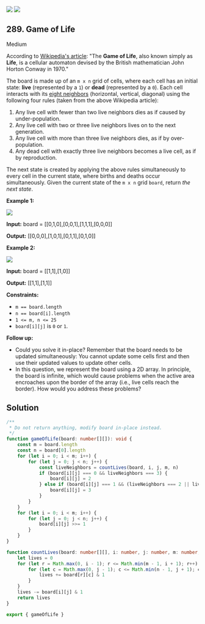 [![](https://img.shields.io/github/stars/LeetCode-Top-Interview-150/LeetCode-Top-Interview-150?label=Stars&style=flat-square)](https://github.com/LeetCode-Top-Interview-150/LeetCode-Top-Interview-150)
[![](https://img.shields.io/github/forks/LeetCode-Top-Interview-150/LeetCode-Top-Interview-150?label=Fork%20me%20on%20GitHub%20&style=flat-square)](https://github.com/LeetCode-Top-Interview-150/LeetCode-Top-Interview-150/fork)

## 289\. Game of Life

Medium

According to [Wikipedia's article](https://en.wikipedia.org/wiki/Conway%27s_Game_of_Life): "The **Game of Life**, also known simply as **Life**, is a cellular automaton devised by the British mathematician John Horton Conway in 1970."

The board is made up of an `m x n` grid of cells, where each cell has an initial state: **live** (represented by a `1`) or **dead** (represented by a `0`). Each cell interacts with its [eight neighbors](https://en.wikipedia.org/wiki/Moore_neighborhood) (horizontal, vertical, diagonal) using the following four rules (taken from the above Wikipedia article):

1.  Any live cell with fewer than two live neighbors dies as if caused by under-population.
2.  Any live cell with two or three live neighbors lives on to the next generation.
3.  Any live cell with more than three live neighbors dies, as if by over-population.
4.  Any dead cell with exactly three live neighbors becomes a live cell, as if by reproduction.

The next state is created by applying the above rules simultaneously to every cell in the current state, where births and deaths occur simultaneously. Given the current state of the `m x n` grid `board`, return _the next state_.

**Example 1:**

![](https://assets.leetcode.com/uploads/2020/12/26/grid1.jpg)

**Input:** board = \[\[0,1,0],[0,0,1],[1,1,1],[0,0,0]]

**Output:** [[0,0,0],[1,0,1],[0,1,1],[0,1,0]]

**Example 2:**

![](https://assets.leetcode.com/uploads/2020/12/26/grid2.jpg)

**Input:** board = \[\[1,1],[1,0]]

**Output:** [[1,1],[1,1]]

**Constraints:**

*   `m == board.length`
*   `n == board[i].length`
*   `1 <= m, n <= 25`
*   `board[i][j]` is `0` or `1`.

**Follow up:**

*   Could you solve it in-place? Remember that the board needs to be updated simultaneously: You cannot update some cells first and then use their updated values to update other cells.
*   In this question, we represent the board using a 2D array. In principle, the board is infinite, which would cause problems when the active area encroaches upon the border of the array (i.e., live cells reach the border). How would you address these problems?

## Solution

```typescript
/**
 * Do not return anything, modify board in-place instead.
 */
function gameOfLife(board: number[][]): void {
    const m = board.length
    const n = board[0].length
    for (let i = 0; i < m; i++) {
        for (let j = 0; j < n; j++) {
            const liveNeighbors = countLives(board, i, j, m, n)
            if (board[i][j] === 0 && liveNeighbors === 3) {
                board[i][j] = 2
            } else if (board[i][j] === 1 && (liveNeighbors === 2 || liveNeighbors === 3)) {
                board[i][j] = 3
            }
        }
    }
    for (let i = 0; i < m; i++) {
        for (let j = 0; j < n; j++) {
            board[i][j] >>= 1
        }
    }
}

function countLives(board: number[][], i: number, j: number, m: number, n: number): number {
    let lives = 0
    for (let r = Math.max(0, i - 1); r <= Math.min(m - 1, i + 1); r++) {
        for (let c = Math.max(0, j - 1); c <= Math.min(n - 1, j + 1); c++) {
            lives += board[r][c] & 1
        }
    }
    lives -= board[i][j] & 1
    return lives
}

export { gameOfLife }
```